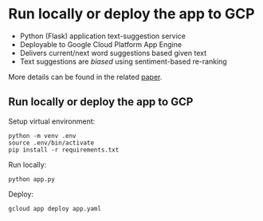 # Run locally or deploy the app to GCP

* Python (Flask) application text-suggestion service
* Deployable to Google Cloud Platform App Engine
* Delivers current/next word suggestions based given text
* Text suggestions are *biased* using sentiment-based re-ranking

More details can be found in the related [paper](https://aclanthology.org/2021.hcinlp-1.17.pdf).

## Run locally or deploy the app to GCP
Setup virtual environment:
```
python -m venv .env
source .env/bin/activate
pip install -r requirements.txt
```
Run locally:
```
python app.py
```
Deploy:
```
gcloud app deploy app.yaml
```
